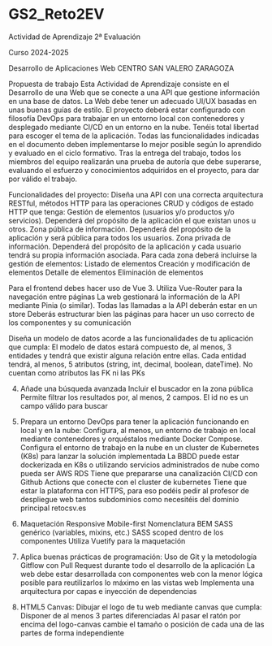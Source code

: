 # GS2_Reto2EV

 

Actividad de Aprendizaje 2ª Evaluación



Curso 2024-2025

Desarrollo de Aplicaciones Web 
CENTRO   SAN VALERO
ZARAGOZA

Propuesta de trabajo 
Esta Actividad de Aprendizaje consiste en el Desarrollo de una Web que se conecte a una API que gestione información en una base de datos. La Web debe tener un adecuado UI/UX basadas en unas buenas guías de estilo. El proyecto deberá estar configurado con filosofía DevOps para trabajar en un entorno local con contenedores y desplegado mediante CI/CD en un entorno en la nube.
Tenéis total libertad para escoger el tema de la aplicación.
Todas las funcionalidades indicadas en el documento deben implementarse lo mejor posible según lo aprendido y evaluado en el ciclo formativo.
Tras la entrega del trabajo, todos los miembros del equipo realizarán una prueba de autoría que debe superarse, evaluando el esfuerzo y conocimientos adquiridos en el proyecto, para dar por válido el trabajo.

Funcionalidades del proyecto:
Diseña una API con una correcta arquitectura RESTful, métodos HTTP para las operaciones CRUD y códigos de estado HTTP que tenga:
Gestión de elementos (usuarios y/o productos y/o servicios). Dependerá del propósito de la aplicación el que existan unos u otros.
Zona pública de información. Dependerá del propósito de la aplicación y será pública para todos los usuarios.
Zona privada de información. Dependerá del propósito de la aplicación y cada usuario tendrá su propia información asociada.
Para cada zona deberá incluirse la gestión de elementos:
Listado de elementos
Creación y modificación de elementos
Detalle de elementos
Eliminación de elementos


Para el frontend debes hacer uso de Vue 3.
Utiliza Vue-Router para la navegación entre páginas
La web gestionará la información de la API mediante Pinia (o similar). Todas las llamadas a la API deberán estar en un store
Deberás estructurar bien las páginas para hacer un uso correcto de los componentes y su comunicación


Diseña un modelo de datos acorde a las funcionalidades de tu aplicación que cumpla:
El modelo de datos estará compuesto de, al menos, 3 entidades y tendrá que existir alguna relación entre ellas. Cada entidad tendrá, al menos, 5 atributos (string, int, decimal, boolean, dateTime). No cuentan como atributos las FK ni las PKs

4.  Añade una búsqueda avanzada
Incluir el buscador en la zona pública
Permite filtrar los resultados por, al menos, 2 campos. El id no es un campo válido para buscar


5.  Prepara un entorno DevOps para tener la aplicación funcionando en local y en la nube:
Configura, al menos, un entorno de trabajo en local mediante contenedores y orquéstalos mediante Docker Compose.
Configura el entorno de trabajo en la nube en un cluster de Kubernetes (K8s)  para lanzar la solución implementada
La BBDD puede estar dockerizada en K8s o utilizando servicios administrados de nube como pueda ser AWS RDS
Tiene que prepararse una canalización CI/CD con Github Actions que conecte con el cluster de kubernetes
Tiene que estar la plataforma con HTTPS, para eso podéis pedir al profesor de despliegue web tantos subdominios como necesitéis del dominio principal retocsv.es

8.  Maquetación
Responsive
Mobile-first
Nomenclatura BEM
SASS genérico (variables, mixins, etc.)
SASS scoped dentro de los componentes
Utiliza Vuetify para la maquetación

9.  Aplica buenas prácticas de programación:
Uso de Git y la metodología Gitflow con Pull Request durante todo el desarrollo de la aplicación
La web debe estar desarrollada con componentes web con la menor lógica posible para reutilizarlos lo máximo en las vistas web
Implementa una arquitectura por capas e inyección de dependencias

10. HTML5 Canvas: Dibujar el logo de tu web mediante canvas que cumpla:
Disponer de al menos 3 partes diferenciadas
Al pasar el ratón por encima del logo-canvas cambie el tamaño o posición de cada una de las partes de forma independiente


